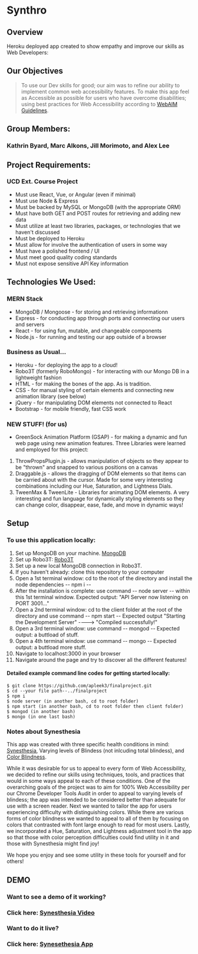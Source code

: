 # Synthro
## Overview
Heroku deployed app created to show empathy and improve our skills as Web Developers: 

## Our Objectives
> To use our Dev skills for good; our aim was to refine our ability to implement common web accessibility features.
> To make this app feel as Accessible as possible for users who have overcome disabilities; using best practices for Web Accessibility according to [WebAIM Guidelines](https://webaim.org/resources/designers/).  

## Group Members: 
### Kathrin Byard, Marc Alkons, Jill Morimoto, and Alex Lee

## Project Requirements:
### UCD Ext. Course Project 
* Must use React, Vue, or Angular (even if minimal)
* Must use Node & Express
* Must be backed by MySQL or MongoDB (with the appropriate ORM)
* Must have both GET and POST routes for retrieving and adding new data
* Must utilize at least two libraries, packages, or technologies that we haven't discussed
* Must be deployed to Heroku
* Must allow for involve the authentication of users in some way
* Must have a polished frontend / UI
* Must meet good quality coding standards
* Must not expose sensitive API Key information


## Technologies We Used:

### MERN Stack
* MongoDB / Mongoose - for storing and retrieving informationn
* Express - for conducting app through ports and connecting our users and servers 
* React - for using fun, mutable, and changeable components
* Node.js - for running and testing our app outside of a browser

### Business as Usual...
* Heroku - for deploying the app to a cloud!
* Robo3T (formerly RoboMongo) - for interacting with our Mongo DB in a lightweight fashion
* HTML - for making the bones of the app. As is tradition.
* CSS - for manual styling of certain elements and connecting new animation library (see below)
* jQuery - for manipulating DOM elements not connected to React
* Bootstrap - for mobile friendly, fast CSS work

### NEW STUFF! (for us)
* GreenSock Animation Platform (GSAP) - for making a dynamic and fun web page using new animation features. Three Libraries were learned and employed for this project:
1. ThrowPropsPlugin.js - allows manipulation of objects so they appear to be "thrown" and snapped to various positions on a canvas
1. Draggable.js - allows the dragging of DOM elements so that items can be carried about with the cursor. Made for some very interesting combinations including our Hue, Saturation, and Lightness Dials.
1. TweenMax & TweenLite - Libraries for animating DOM elements. A very interesting and fun language for dynamically styling elements so they can change color, disappear, ease, fade, and move in dynamic ways!


## Setup
### To use this application locally:
1. Set up MongoDB on your machine.  [MongoDB](https://www.mongodb.com/) 
1. Set up Robo3T: [Robo3T](https://robomongo.org/)
1. Set up a new local MongoDB connection in Robo3T.
1. If you haven't already: clone this repository to your computer
1. Open a 1st terminal window: cd to the root of the directory and install the node dependencies -- npm i --
1. After the installation is complete: use command -- node server -- within this 1st terminal window. Expected output: "API Server now listening on PORT 3001..."
1. Open a 2nd terminal window: cd to the client folder at the root of the directory and use command -- npm start -- Expected output "Starting the Development Server" ----> "Compiled successfully!"
1. Open a 3rd terminal window: use command -- mongod -- Expected output: a buttload of stuff.
1. Open a 4th terminal window: use command -- mongo -- Expected output: a buttload more stuff.  
1. Navigate to localhost:3000 in your browser
1. Navigate around the page and try to discover all the different features!

#### Detailed example command line codes for getting started locally: 

    $ git clone https://github.com/apleek3/finalproject.git
    $ cd --your file path--../finalproject
    $ npm i
    $ node server (in another bash, cd to root folder)
    $ npm start (in another bash, cd to root folder then client folder)
    $ mongod (in another bash)
    $ mongo (in one last bash)



### Notes about Synesthesia
This app was created with three specific health conditions in mind: [Synesthesia](https://www.apa.org/monitor/mar01/synesthesia.aspx), Varying levels of Blindess (not inlcuding total blindess), and [Color Blindness](https://www.aao.org/eye-health/diseases/what-is-color-blindness). 

While it was desirable for us to appeal to every form of Web Accessibility, we decided to refine our skills using techniques, tools, and practices that would in some ways appeal to each of these conditions. One of the overarching goals of the project was to aim for 100% Web Accessibility per our Chrome Developer Tools Audit in order to appeal to varying levels of blindess; the app was intended to be considered better than adequate for use with a screen reader. Next we wanted to tailor the app for users experiencing difficulty with distinguishing colors. While there are various forms of color blindness we wanted to appeal to all of them by focusing on colors that contrasted with font large enough to read for most users. Lastly, we incorporated a Hue, Saturation, and Lightness adjustment tool in the app so that those with color perception difficulties could find utility in it and those with Synesthesia might find joy!




We hope you enjoy and see some utility in these tools for yourself and for others!




## DEMO
### Want to see a demo of it working? 
### Click here: [Synesthesia Video]()

### Want to do it live?
### Click here: [Synesethesia App]()
